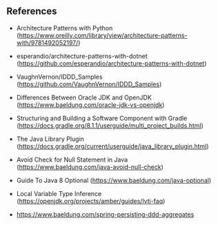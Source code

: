 ## References

- Architecture Patterns with Python (https://www.oreilly.com/library/view/architecture-patterns-with/9781492052197/)
- esperandio/architecture-patterns-with-dotnet (https://github.com/esperandio/architecture-patterns-with-dotnet)
- VaughnVernon/IDDD_Samples (https://github.com/VaughnVernon/IDDD_Samples)
- Differences Between Oracle JDK and OpenJDK (https://www.baeldung.com/oracle-jdk-vs-openjdk)
- Structuring and Building a Software Component with Gradle (https://docs.gradle.org/8.1.1/userguide/multi_project_builds.html)
- The Java Library Plugin (https://docs.gradle.org/current/userguide/java_library_plugin.html)
- Avoid Check for Null Statement in Java (https://www.baeldung.com/java-avoid-null-check)
- Guide To Java 8 Optional (https://www.baeldung.com/java-optional)
- Local Variable Type Inference (https://openjdk.org/projects/amber/guides/lvti-faq)

- https://www.baeldung.com/spring-persisting-ddd-aggregates